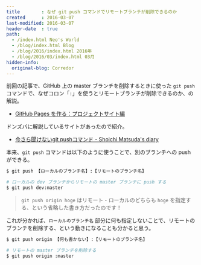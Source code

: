 ```yaml
---
title        : なぜ git push コマンドでリモートブランチが削除できるのか
created      : 2016-03-07
last-modified: 2016-03-07
header-date  : true
path:
  - /index.html Neo's World
  - /blog/index.html Blog
  - /blog/2016/index.html 2016年
  - /blog/2016/03/index.html 03月
hidden-info:
  original-blog: Corredor
---
```


前回の記事で、GitHub 上の master ブランチを削除するときに使った `git push` コマンドで、なぜコロン「`:`」を使うとリモートブランチが削除できるのか、の解説。

- [GitHub Pages を作る：プロジェクトサイト編](06-01.html)

ドンズバに解説しているサイトがあったので紹介。

- [今さら聞けないgit pushコマンド - Shoichi Matsuda's diary](http://shoma2da.hatenablog.com/entry/2014/03/08/234523)

本来、`git push` コマンドは以下のように使うことで、別のブランチへの push ができる。

```bash
$ git push 【ローカルのブランチ名】:【リモートのブランチ名】

# ローカルの dev ブランチからリモートの master ブランチに push する
$ git push dev:master
```

> `git push origin hoge` はリモート・ローカルのどちらも `hoge` を指定する、という省略した書き方だったのです！

これが分かれば、`ローカルのブランチ名` 部分に何も指定しないことで、リモートのブランチを削除する、という動きになることも分かると思う。

```bash
$ git push origin 【何も書かない】:【リモートのブランチ名】

# リモートの master ブランチを削除する
$ git push origin :master
```
